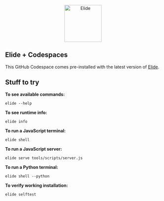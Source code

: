 <p align="center">
  <a href="https://github.com/elide-dev">
    <img src="https://static.elide.dev/assets/org-profile/creative/elide-banner-purple.png" alt="Elide" height=120 />
  </a>
</p>

## Elide + Codespaces

This GitHub Codespace comes pre-installed with the latest version of [Elide](https://elide.dev).

## Stuff to try

**To see available commands:**
```
elide --help
```

**To see runtime info:**
```
elide info
```

**To run a JavaScript terminal:**
```
elide shell
```

**To run a JavaScript server:**
```
elide serve tools/scripts/server.js
```

**To run a Python terminal:**
```
elide shell --python
```

**To verify working installation:**
```
elide selftest
```
